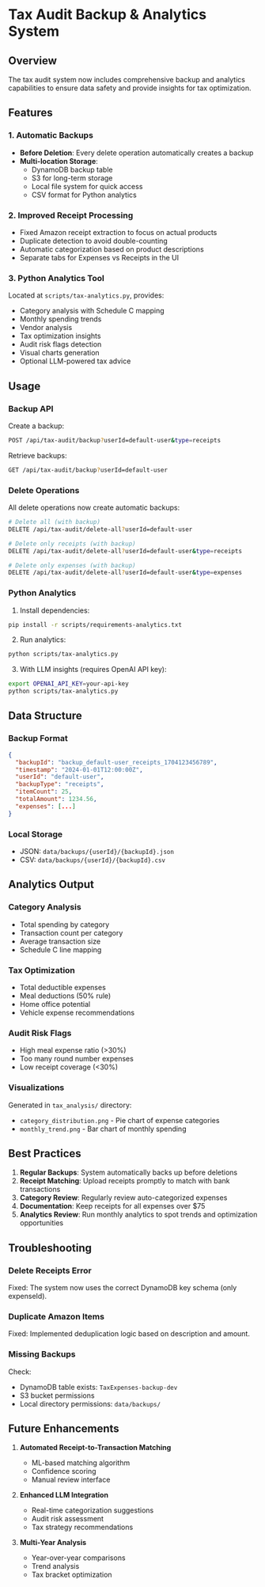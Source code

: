 # Tax Audit Backup & Analytics System

## Overview

The tax audit system now includes comprehensive backup and analytics capabilities to ensure data safety and provide insights for tax optimization.

## Features

### 1. Automatic Backups
- **Before Deletion**: Every delete operation automatically creates a backup
- **Multi-location Storage**:
  - DynamoDB backup table
  - S3 for long-term storage
  - Local file system for quick access
  - CSV format for Python analytics

### 2. Improved Receipt Processing
- Fixed Amazon receipt extraction to focus on actual products
- Duplicate detection to avoid double-counting
- Automatic categorization based on product descriptions
- Separate tabs for Expenses vs Receipts in the UI

### 3. Python Analytics Tool
Located at `scripts/tax-analytics.py`, provides:
- Category analysis with Schedule C mapping
- Monthly spending trends
- Vendor analysis
- Tax optimization insights
- Audit risk flags detection
- Visual charts generation
- Optional LLM-powered tax advice

## Usage

### Backup API

Create a backup:
```bash
POST /api/tax-audit/backup?userId=default-user&type=receipts
```

Retrieve backups:
```bash
GET /api/tax-audit/backup?userId=default-user
```

### Delete Operations
All delete operations now create automatic backups:
```bash
# Delete all (with backup)
DELETE /api/tax-audit/delete-all?userId=default-user

# Delete only receipts (with backup)
DELETE /api/tax-audit/delete-all?userId=default-user&type=receipts

# Delete only expenses (with backup)
DELETE /api/tax-audit/delete-all?userId=default-user&type=expenses
```

### Python Analytics

1. Install dependencies:
```bash
pip install -r scripts/requirements-analytics.txt
```

2. Run analytics:
```bash
python scripts/tax-analytics.py
```

3. With LLM insights (requires OpenAI API key):
```bash
export OPENAI_API_KEY=your-api-key
python scripts/tax-analytics.py
```

## Data Structure

### Backup Format
```json
{
  "backupId": "backup_default-user_receipts_1704123456789",
  "timestamp": "2024-01-01T12:00:00Z",
  "userId": "default-user",
  "backupType": "receipts",
  "itemCount": 25,
  "totalAmount": 1234.56,
  "expenses": [...]
}
```

### Local Storage
- JSON: `data/backups/{userId}/{backupId}.json`
- CSV: `data/backups/{userId}/{backupId}.csv`

## Analytics Output

### Category Analysis
- Total spending by category
- Transaction count per category
- Average transaction size
- Schedule C line mapping

### Tax Optimization
- Total deductible expenses
- Meal deductions (50% rule)
- Home office potential
- Vehicle expense recommendations

### Audit Risk Flags
- High meal expense ratio (>30%)
- Too many round number expenses
- Low receipt coverage (<30%)

### Visualizations
Generated in `tax_analysis/` directory:
- `category_distribution.png` - Pie chart of expense categories
- `monthly_trend.png` - Bar chart of monthly spending

## Best Practices

1. **Regular Backups**: System automatically backs up before deletions
2. **Receipt Matching**: Upload receipts promptly to match with bank transactions
3. **Category Review**: Regularly review auto-categorized expenses
4. **Documentation**: Keep receipts for all expenses over $75
5. **Analytics Review**: Run monthly analytics to spot trends and optimization opportunities

## Troubleshooting

### Delete Receipts Error
Fixed: The system now uses the correct DynamoDB key schema (only expenseId).

### Duplicate Amazon Items
Fixed: Implemented deduplication logic based on description and amount.

### Missing Backups
Check:
- DynamoDB table exists: `TaxExpenses-backup-dev`
- S3 bucket permissions
- Local directory permissions: `data/backups/`

## Future Enhancements

1. **Automated Receipt-to-Transaction Matching**
   - ML-based matching algorithm
   - Confidence scoring
   - Manual review interface

2. **Enhanced LLM Integration**
   - Real-time categorization suggestions
   - Audit risk assessment
   - Tax strategy recommendations

3. **Multi-Year Analysis**
   - Year-over-year comparisons
   - Trend analysis
   - Tax bracket optimization 